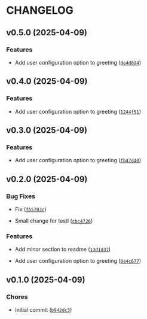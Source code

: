 # CHANGELOG


## v0.5.0 (2025-04-09)

### Features

- Add user configuration option to greeting
  ([`de4d094`](https://github.com/andrej-suty/temporary_test/commit/de4d094a169dfd10743a817d72e2a7be12dcc10c))


## v0.4.0 (2025-04-09)

### Features

- Add user configuration option to greeting
  ([`1244f51`](https://github.com/andrej-suty/temporary_test/commit/1244f5164746eb4c0dbd1f276d4b5273500c73e6))


## v0.3.0 (2025-04-09)

### Features

- Add user configuration option to greeting
  ([`fb47d40`](https://github.com/andrej-suty/temporary_test/commit/fb47d40c0bbe99f1ef26081526f0c92db3ffe645))


## v0.2.0 (2025-04-09)

### Bug Fixes

- Fix
  ([`fb5703c`](https://github.com/andrej-suty/temporary_test/commit/fb5703cf9afbf201af4c89d319433d647d3e2a2f))

- Small change for testl
  ([`cbc4726`](https://github.com/andrej-suty/temporary_test/commit/cbc4726c79ce01bf4e218eb7fedc801c423ff9fa))

### Features

- Add minor section to readme
  ([`13d1d37`](https://github.com/andrej-suty/temporary_test/commit/13d1d37ea4351083b5bf44ee59983858b9fe11b8))

- Add user configuration option to greeting
  ([`0a4c677`](https://github.com/andrej-suty/temporary_test/commit/0a4c677d0a17ede222b313efa0074b5a8b55214b))


## v0.1.0 (2025-04-09)

### Chores

- Initial commit
  ([`b942dc3`](https://github.com/andrej-suty/temporary_test/commit/b942dc3a15320784b6e3bdbdfc8dfeb758c94d07))

